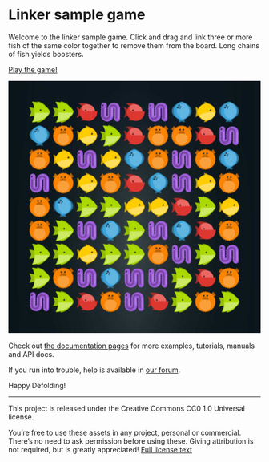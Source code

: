 # Linker sample game

Welcome to the linker sample game. Click and drag and link three or more fish of the same color together to remove them from the board. Long chains of fish yields boosters.

[Play the game!](defold://build)

![linker](doc/linker.jpg)

Check out [the documentation pages](https://defold.com/learn) for more examples, tutorials, manuals and API docs.

If you run into trouble, help is available in [our forum](https://forum.defold.com).

Happy Defolding!

----

This project is released under the Creative Commons CC0 1.0 Universal license.

You’re free to use these assets in any project, personal or commercial. There’s no need to ask permission before using these. Giving attribution is not required, but is greatly appreciated!
[Full license text](https://creativecommons.org/publicdomain/zero/1.0)
